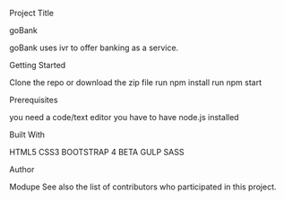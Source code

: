 Project Title

goBank

goBank uses ivr to offer banking as a service.

Getting Started

Clone the repo or download the zip file
run npm install
run npm start

Prerequisites

you need a code/text editor
you have to have node.js installed

Built With

HTML5
CSS3
BOOTSTRAP 4 BETA
GULP
SASS


Author

Modupe
See also the list of contributors who participated in this project.


 
